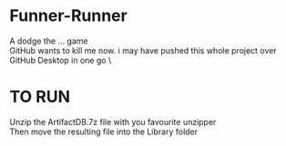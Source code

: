 # Funner-Runner
A dodge the ... game \
GitHub wants to kill me now. i may have pushed this whole project over GitHub Desktop in one go \
# TO RUN
Unzip the ArtifactDB.7z file with you favourite unzipper \
Then move the resulting file into the Library folder
